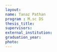 ```yaml
---
layout:
name: Tanaz Pathan
program : M.sc DS
thesis_title: 
supervisors: 
external_institution: 
graduation_year: 
photo:
---
```


